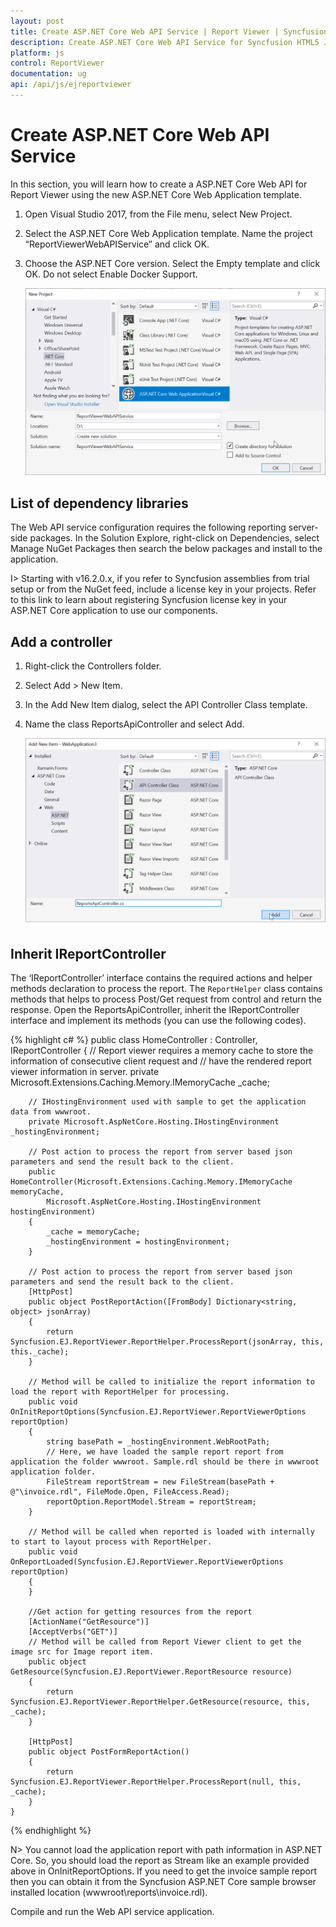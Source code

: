 ```yaml
---
layout: post
title: Create ASP.NET Core Web API Service | Report Viewer | Syncfusion
description: Create ASP.NET Core Web API Service for Syncfusion HTML5 JavaScript Report Viewer to process and render reports.
platform: js
control: ReportViewer
documentation: ug
api: /api/js/ejreportviewer
---
```


# Create ASP.NET Core Web API Service
In this section, you will learn how to create a ASP.NET Core Web API for Report Viewer using the new ASP.NET Core Web Application template.

1.	Open Visual Studio 2017, from the File menu, select New Project. 
2.	Select the ASP.NET Core Web Application template. Name the project “ReportViewerWebAPIService” and click OK.
3.	Choose the ASP.NET Core version. Select the Empty template and click OK. Do not select Enable Docker Support.

    ![Creating a new ASP.NET Core Application Project](images/report-service/aspnet-core-web-application.png)

## List of dependency libraries
The Web API service configuration requires the following reporting server-side packages. In the Solution Explore, right-click on Dependencies, select Manage NuGet Packages then search the below packages and install to the application.


I> Starting with v16.2.0.x, if you refer to Syncfusion assemblies from trial setup or from the NuGet feed, include a license key in your projects. Refer to this link to learn about registering Syncfusion license key in your ASP.NET Core application to use our components.

## Add a controller
1.	Right-click the Controllers folder.
2.	Select Add > New Item.
3.	In the Add New Item dialog, select the API Controller Class template.
4.	Name the class ReportsApiController and select Add.

    ![Add ASP.NET Core api controller](images/report-service/add-core-api-controller.png)

## Inherit IReportController
The ‘IReportController’ interface contains the required actions and helper methods declaration to process the report. The `ReportHelper` class contains methods that helps to process Post/Get request from control and return the response. Open the ReportsApiController, inherit the IReportController interface and implement its methods (you can use the following codes).

{% highlight c# %}
public class HomeController : Controller, IReportController
    {
        // Report viewer requires a memory cache to store the information of consecutive client request and
        // have the rendered report viewer information in server.
        private Microsoft.Extensions.Caching.Memory.IMemoryCache _cache;

        // IHostingEnvironment used with sample to get the application data from wwwroot.
        private Microsoft.AspNetCore.Hosting.IHostingEnvironment _hostingEnvironment;

        // Post action to process the report from server based json parameters and send the result back to the client.
        public HomeController(Microsoft.Extensions.Caching.Memory.IMemoryCache memoryCache,
            Microsoft.AspNetCore.Hosting.IHostingEnvironment hostingEnvironment)
        {
            _cache = memoryCache;
            _hostingEnvironment = hostingEnvironment;
        }

        // Post action to process the report from server based json parameters and send the result back to the client.
        [HttpPost]
        public object PostReportAction([FromBody] Dictionary<string, object> jsonArray)
        {
            return Syncfusion.EJ.ReportViewer.ReportHelper.ProcessReport(jsonArray, this, this._cache);
        }

        // Method will be called to initialize the report information to load the report with ReportHelper for processing.
        public void OnInitReportOptions(Syncfusion.EJ.ReportViewer.ReportViewerOptions reportOption)
        {
            string basePath = _hostingEnvironment.WebRootPath;
            // Here, we have loaded the sample report report from application the folder wwwroot. Sample.rdl should be there in wwwroot application folder.
            FileStream reportStream = new FileStream(basePath + @"\invoice.rdl", FileMode.Open, FileAccess.Read);
            reportOption.ReportModel.Stream = reportStream;
        }

        // Method will be called when reported is loaded with internally to start to layout process with ReportHelper.
        public void OnReportLoaded(Syncfusion.EJ.ReportViewer.ReportViewerOptions reportOption)
        {
        }

        //Get action for getting resources from the report
        [ActionName("GetResource")]
        [AcceptVerbs("GET")]
        // Method will be called from Report Viewer client to get the image src for Image report item.
        public object GetResource(Syncfusion.EJ.ReportViewer.ReportResource resource)
        {
            return Syncfusion.EJ.ReportViewer.ReportHelper.GetResource(resource, this, _cache);
        }

        [HttpPost]
        public object PostFormReportAction()
        {
            return Syncfusion.EJ.ReportViewer.ReportHelper.ProcessReport(null, this, _cache);
        }
    }

{% endhighlight %}

N> You cannot load the application report with path information in ASP.NET Core. So, you should load the report as Stream like an example provided above in OnInitReportOptions. If you need to get the invoice sample report then you can obtain it from the Syncfusion ASP.NET Core sample browser installed location (wwwroot\reports\invoice.rdl).

Compile and run the Web API service application.
